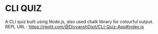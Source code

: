 # CLI QUIZ

A CLI quiz built using Node.js, also used chalk library for colourful output.
REPL URL : https://replit.com/@DivyanshDixit/CLI-Quiz-App#index.js